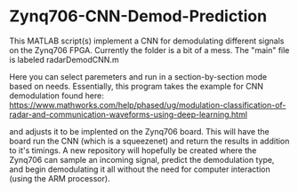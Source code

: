 # Zynq706-CNN-Demod-Prediction
This MATLAB script(s) implement a CNN for demodulating different signals on the Zynq706 FPGA.
Currently the folder is a bit of a mess. The "main" file is labeled radarDemodCNN.m

Here you can select paremeters and run in a section-by-section mode based on needs.
Essentially, this program takes the example for CNN demodulation found here:
  https://www.mathworks.com/help/phased/ug/modulation-classification-of-radar-and-communication-waveforms-using-deep-learning.html
  
and adjusts it to be implented on the Zynq706 board. This will have the board run the CNN (which is a squeezenet) and return the results in addition to it's timings. A new repository will hopefully be created where the Zynq706 can sample an incoming signal, predict the demodulation type, and begin demodulating it all without the need for computer interaction (using the ARM processor).

